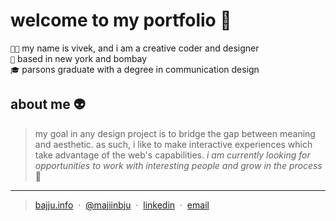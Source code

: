 welcome to my portfolio 🐉
========
`👋🏾` my name is vivek, and i am a creative coder and designer<br>
`🏡` based in new york and bombay<br>
`🎓` parsons graduate with a degree in communication design

## about me 👽
> my goal in any design project is to bridge the gap between meaning and aesthetic. as such, i like to make interactive experiences which take advantage of the web's capabilities. *i am currently looking for opportunities to work with interesting people and grow in the process* 🌺

---
> [bajju.info](https://www.bajju.info) &nbsp;&middot;&nbsp;
> [@majiinbju](https://github.com/majiinbju) &nbsp;&middot;&nbsp;
> [linkedin](https://www.linkedin.com/in/vivek-bajaj-4a8035152/) &nbsp;&middot;&nbsp;
> [email](mailto:hi@vivekbajaj.design)
